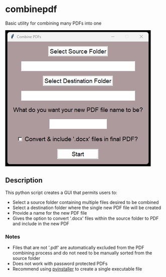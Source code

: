 # combinepdf
Basic utility for combining many PDFs into one

![Image of combinepdf UI](/combinepdf1.png)

## Description
This python script creates a GUI that permits users to:
- Select a source folder containing multiple files desired to be combined
- Select a destination folder where the single new PDF file will be created
- Provide a name for the new PDF file
- Gives the option to convert '.docx' files within the source folder to PDF and include in the new PDF

### Notes
- Files that are not '.pdf' are automatically excluded from the PDF combining process and do not need to be manually sorted from the source folder
- Does not work with password protected PDFs
- Recommend using [pyinstaller](https://github.com/pyinstaller/pyinstaller) to create a single executable file

